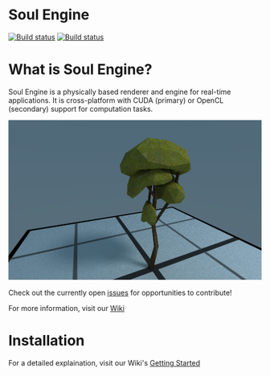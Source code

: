 # Soul Engine
[![Build status](https://travis-ci.org/Behemyth/Soul-Engine.svg?branch=master)](https://travis-ci.org/Behemyth/Soul-Engine)
[![Build status](https://ci.appveyor.com/api/projects/status/xe6bh7hiiofmkh49?svg=true)](https://ci.appveyor.com/project/AsherNorland/soul-engine)

# What is Soul Engine?
Soul Engine is a physically based renderer and engine for real-time applications. It is cross-platform with CUDA (primary) or OpenCL (secondary) support for computation tasks. 

![Tree Model](Documentation/Tree.png)

Check out the currently open [issues](https://github.com/Synodic-Software/Soul-Engine/issues) for opportunities to contribute!

For more information, visit our [Wiki](https://github.com/Synodic-Software/Soul-Engine/wiki)

# Installation
  
For a detailed explaination, visit our Wiki's [Getting Started](https://github.com/Synodic-Software/Soul-Engine/wiki/Getting-Started)
